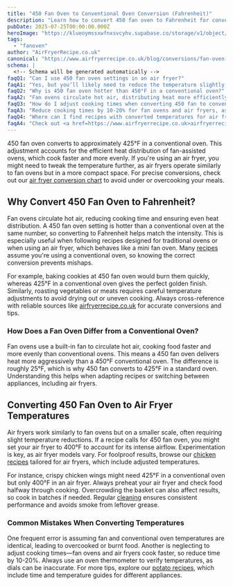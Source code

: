```yaml
---
title: "450 Fan Oven to Conventional Oven Conversion (Fahrenheit)"
description: "Learn how to convert 450 fan oven to Fahrenheit for conventional ovens with ease. Get precise temperatures for flawless results every time."
pubDate: 2025-07-25T00:00:00.000Z
heroImage: "https://klueoymssxwfnxsvcyhv.supabase.co/storage/v1/object/public/Shmucket/450-fan-oven-to-conventional-oven-conversion-fahrenheit.png"
tags:
  - "fanoven"
author: "AirFryerRecipe.co.uk"
canonical: "https://www.airfryerrecipe.co.uk/blog/conversions/fan-oven-to-fahrenheit/450-fan-oven-to-conventional-oven-conversion-fahrenheit"
schema: |
  <!-- Schema will be generated automatically -->
faqQ1: "Can I use 450 fan oven settings in an air fryer?"
faqA1: "Yes, but you’ll likely need to reduce the temperature slightly, as air fryers cook faster and more intensely. Start at 400°F and monitor your food to avoid overcooking."
faqQ2: "Why is 450 fan oven hotter than 450°F in a conventional oven?"
faqA2: "Fan ovens circulate hot air, distributing heat more efficiently. This means they cook faster and at a higher effective temperature, so 450 fan equates to roughly 425°F in a conventional oven."
faqQ3: "How do I adjust cooking times when converting 450 fan to conventional oven?"
faqA3: "Reduce cooking times by 10-20% for fan ovens and air fryers, as they cook faster. Always check food earlier than the recipe suggests to prevent overbaking or burning."
faqQ4: "Where can I find recipes with converted temperatures for air fryers?"
faqA4: "Check out <a href=https://www.airfryerrecipe.co.uk>airfryerrecipe.co.uk</a> for a wide range of recipes with adjusted temperatures and times for air fryers, fan ovens, and conventional ovens."
---
```

<p>450 fan oven converts to approximately 425°F in a conventional oven. This adjustment accounts for the efficient heat distribution of fan-assisted ovens, which cook faster and more evenly. If you're using an air fryer, you might need to tweak the temperature further, as air fryers operate similarly to fan ovens but in a more compact space. For precise conversions, check out our <a href=https://www.airfryerrecipe.co.uk/air-fryer-conversion-chart>air fryer conversion chart</a> to avoid under or overcooking your meals.</p>

<h2>Why Convert 450 Fan Oven to Fahrenheit?</h2>  
<p>Fan ovens circulate hot air, reducing cooking time and ensuring even heat distribution. A 450 fan oven setting is hotter than a conventional oven at the same number, so converting to Fahrenheit helps match the intensity. This is especially useful when following recipes designed for traditional ovens or when using an air fryer, which behaves like a mini fan oven. Many <a href=https://www.airfryerrecipe.co.uk/recipes>recipes</a> assume you're using a conventional oven, so knowing the correct conversion prevents mishaps.</p>  

<p>For example, baking cookies at 450 fan oven would burn them quickly, whereas 425°F in a conventional oven gives the perfect golden finish. Similarly, roasting vegetables or meats requires careful temperature adjustments to avoid drying out or uneven cooking. Always cross-reference with reliable sources like <a href=https://www.airfryerrecipe.co.uk>airfryerrecipe.co.uk</a> for accurate conversions and tips.</p>  

<h3>How Does a Fan Oven Differ from a Conventional Oven?</h3>  
<p>Fan ovens use a built-in fan to circulate hot air, cooking food faster and more evenly than conventional ovens. This means a 450 fan oven delivers heat more aggressively than a 450°F conventional oven. The difference is roughly 25°F, which is why 450 fan converts to 425°F in a standard oven. Understanding this helps when adapting recipes or switching between appliances, including air fryers.</p>  

<h2>Converting 450 Fan Oven to Air Fryer Temperatures</h2>  
<p>Air fryers work similarly to fan ovens but on a smaller scale, often requiring slight temperature reductions. If a recipe calls for 450 fan oven, you might set your air fryer to 400°F to account for its intense airflow. Experimentation is key, as air fryer models vary. For foolproof results, browse our <a href=https://www.airfryerrecipe.co.uk/recipe-category/chicken>chicken recipes</a> tailored for air fryers, which include adjusted temperatures.</p>  

<p>For instance, crispy chicken wings might need 425°F in a conventional oven but only 400°F in an air fryer. Always preheat your air fryer and check food halfway through cooking. Overcrowding the basket can also affect results, so cook in batches if needed. Regular <a href=https://www.airfryerrecipe.co.uk/air-fryer-cleaner>cleaning</a> ensures consistent performance and avoids smoke from leftover grease.</p>  

<h3>Common Mistakes When Converting Temperatures</h3>  
<p>One frequent error is assuming fan and conventional oven temperatures are identical, leading to overcooked or burnt food. Another is neglecting to adjust cooking times—fan ovens and air fryers cook faster, so reduce time by 10-20%. Always use an oven thermometer to verify temperatures, as dials can be inaccurate. For more tips, explore our <a href=https://www.airfryerrecipe.co.uk/recipe-category/potatoes>potato recipes</a>, which include time and temperature guides for different appliances.</p>
